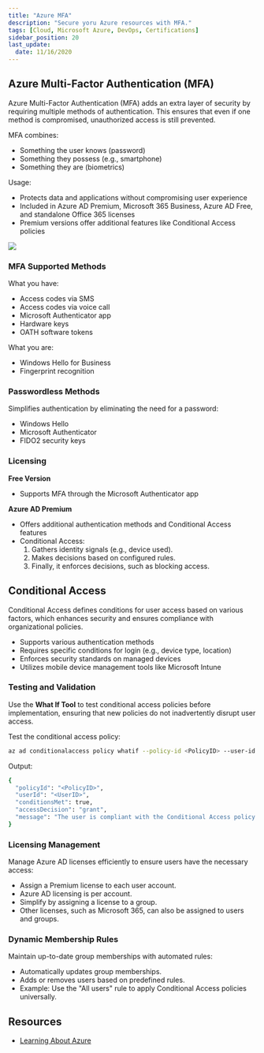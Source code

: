 ```yaml
---
title: "Azure MFA"
description: "Secure yoru Azure resources with MFA."
tags: [Cloud, Microsoft Azure, DevOps, Certifications]
sidebar_position: 20
last_update:
  date: 11/16/2020
---
```




## Azure Multi-Factor Authentication (MFA)

Azure Multi-Factor Authentication (MFA) adds an extra layer of security by requiring multiple methods of authentication. This ensures that even if one method is compromised, unauthorized access is still prevented.

MFA combines: 

- Something the user knows (password)
- Something they possess (e.g., smartphone)
- Something they are (biometrics)

Usage:

- Protects data and applications without compromising user experience
- Included in Azure AD Premium, Microsoft 365 Business, Azure AD Free, and standalone Office 365 licenses
- Premium versions offer additional features like Conditional Access policies

![](/img/docs/azure-mfa-how-to-get.png)

### MFA Supported Methods

What you have:

- Access codes via SMS
- Access codes via voice call
- Microsoft Authenticator app
- Hardware keys
- OATH software tokens

What you are:

- Windows Hello for Business
- Fingerprint recognition

### Passwordless Methods

Simplifies authentication by eliminating the need for a password:

- Windows Hello
- Microsoft Authenticator
- FIDO2 security keys

### Licensing

**Free Version**

- Supports MFA through the Microsoft Authenticator app

**Azure AD Premium**

- Offers additional authentication methods and Conditional Access features
- Conditional Access:
  1. Gathers identity signals (e.g., device used).
  2. Makes decisions based on configured rules.
  3. Finally, it enforces decisions, such as blocking access.

## Conditional Access

Conditional Access defines conditions for user access based on various factors, which enhances security and ensures compliance with organizational policies.

- Supports various authentication methods
- Requires specific conditions for login (e.g., device type, location)
- Enforces security standards on managed devices
- Utilizes mobile device management tools like Microsoft Intune

### Testing and Validation

Use the **What If Tool** to test conditional access policies before implementation, ensuring that new policies do not inadvertently disrupt user access.

Test the conditional access policy: 

```bash
az ad conditionalaccess policy whatif --policy-id <PolicyID> --user-id <UserID> 
```

Output:

```bash
{
  "policyId": "<PolicyID>",
  "userId": "<UserID>",
  "conditionsMet": true,
  "accessDecision": "grant",
  "message": "The user is compliant with the Conditional Access policy and access is granted."
}
```

### Licensing Management

Manage Azure AD licenses efficiently to ensure users have the necessary access:

- Assign a Premium license to each user account.
- Azure AD licensing is per account.
- Simplify by assigning a license to a group.
- Other licenses, such as Microsoft 365, can also be assigned to users and groups.

### Dynamic Membership Rules

Maintain up-to-date group memberships with automated rules:

- Automatically updates group memberships.
- Adds or removes users based on predefined rules.
- Example: Use the "All users" rule to apply Conditional Access policies universally.

## Resources

- [Learning About Azure](https://cloudacademy.com/learning-paths/learning-about-azure-5663/)